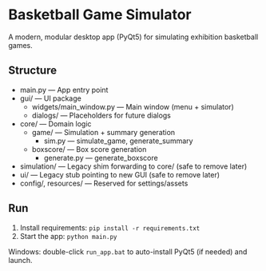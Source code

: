 # Basketball Game Simulator

A modern, modular desktop app (PyQt5) for simulating exhibition basketball games.

## Structure

- main.py — App entry point
- gui/ — UI package
	- widgets/main_window.py — Main window (menu + simulator)
	- dialogs/ — Placeholders for future dialogs
- core/ — Domain logic
	- game/ — Simulation + summary generation
		- sim.py — simulate_game, generate_summary
	- boxscore/ — Box score generation
		- generate.py — generate_boxscore
- simulation/ — Legacy shim forwarding to core/ (safe to remove later)
- ui/ — Legacy stub pointing to new GUI (safe to remove later)
- config/, resources/ — Reserved for settings/assets

## Run

1. Install requirements: `pip install -r requirements.txt`
2. Start the app: `python main.py`

Windows: double-click `run_app.bat` to auto-install PyQt5 (if needed) and launch.
